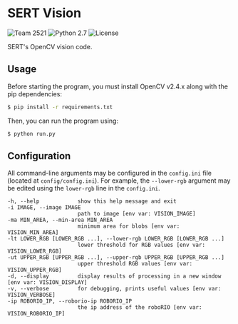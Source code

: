 # SERT Vision

![Team 2521](https://img.shields.io/badge/team-2521-7d26cd.svg?style=flat-square)
![Python 2.7](https://img.shields.io/badge/python-2.7-blue.svg?style=flat-square)
![License](https://img.shields.io/github/license/andrewda/robotics-vision.svg?style=flat-square)

SERT's OpenCV vision code.

## Usage

Before starting the program, you must install OpenCV v2.4.x along with the
pip dependencies:

```bash
$ pip install -r requirements.txt
```

Then, you can run the program using:

```bash
$ python run.py
```

## Configuration

All command-line arguments may be configured in the `config.ini` file
(located at `config/config.ini`). For example, the `--lower-rgb`
argument may be edited using the `lower-rgb` line in the `config.ini`.

```
-h, --help            show this help message and exit
-i IMAGE, --image IMAGE
					  path to image [env var: VISION_IMAGE]
-ma MIN_AREA, --min-area MIN_AREA
					  minimum area for blobs [env var: VISION_MIN_AREA]
-lt LOWER_RGB [LOWER_RGB ...], --lower-rgb LOWER_RGB [LOWER_RGB ...]
					  lower threshold for RGB values [env var: VISION_LOWER_RGB]
-ut UPPER_RGB [UPPER_RGB ...], --upper-rgb UPPER_RGB [UPPER_RGB ...]
					  upper threshold RGB values [env var: VISION_UPPER_RGB]
-d, --display         display results of processing in a new window [env var: VISION_DISPLAY]
-v, --verbose         for debugging, prints useful values [env var: VISION_VERBOSE]
-ip ROBORIO_IP, --roborio-ip ROBORIO_IP
					  the ip address of the roboRIO [env var: VISION_ROBORIO_IP]
```
